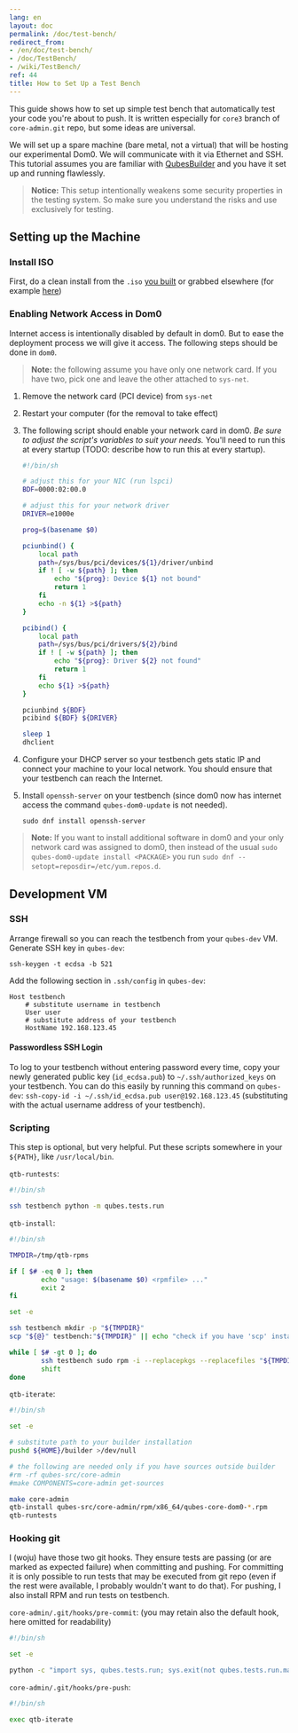 ```yaml
---
lang: en
layout: doc
permalink: /doc/test-bench/
redirect_from:
- /en/doc/test-bench/
- /doc/TestBench/
- /wiki/TestBench/
ref: 44
title: How to Set Up a Test Bench
---
```



This guide shows how to set up simple test bench that automatically test your code you're about to push. It is written especially for `core3` branch of `core-admin.git` repo, but some ideas are universal.

We will set up a spare machine (bare metal, not a virtual) that will be hosting our experimental Dom0. We will communicate with it via Ethernet and SSH. This tutorial assumes you are familiar with [QubesBuilder](/doc/qubes-builder/) and you have it set up and running flawlessly.

> **Notice:**
> This setup intentionally weakens some security properties in the testing system. So make sure you understand the risks and use exclusively for testing.

## Setting up the Machine

### Install ISO
First, do a clean install from the `.iso` [you built](/doc/qubes-iso-building/) or grabbed elsewhere (for example [here](https://qubes-os.discourse.group/t/qubesos-4-1-alpha-signed-weekly-builds/3601))

### Enabling Network Access in Dom0

Internet access is intentionally disabled by default in dom0. But to ease the deployment process we will give it access. The following steps should be done in `dom0`.

> **Note:** the following assume you have only one network card. If you have two, pick one and leave the other attached to `sys-net`.

1. Remove the network card (PCI device) from `sys-net`
2. Restart your computer (for the removal to take effect)
3. The following script should enable your network card in dom0. *Be sure to adjust the script's variables to suit your needs.* You'll need to run this at every startup (TODO: describe how to run this at every startup).

    ```bash
    #!/bin/sh

    # adjust this for your NIC (run lspci)
    BDF=0000:02:00.0

    # adjust this for your network driver
    DRIVER=e1000e

    prog=$(basename $0)
    
    pciunbind() {
        local path
        path=/sys/bus/pci/devices/${1}/driver/unbind
        if ! [ -w ${path} ]; then
            echo "${prog}: Device ${1} not bound"
            return 1
        fi
        echo -n ${1} >${path}
    }

    pcibind() {
        local path
        path=/sys/bus/pci/drivers/${2}/bind
        if ! [ -w ${path} ]; then
            echo "${prog}: Driver ${2} not found"
            return 1
        fi
        echo ${1} >${path}
    }

    pciunbind ${BDF}
    pcibind ${BDF} ${DRIVER}
    
    sleep 1
    dhclient
    ```

4. Configure your DHCP server so your testbench gets static IP and connect your machine to your local network. You should ensure that your testbench can reach the Internet.

5. Install `openssh-server` on your testbench (since dom0 now has internet access the command `qubes-dom0-update` is not needed).
 
    ~~~
    sudo dnf install openssh-server
    ~~~

> **Note:** If you want to install additional software in dom0 and your only network card was assigned to dom0, then instead of the usual `sudo qubes-dom0-update install <PACKAGE>` you run `sudo dnf --setopt=reposdir=/etc/yum.repos.d`.

## Development VM

### SSH

Arrange firewall so you can reach the testbench from your `qubes-dev` VM. Generate SSH key in `qubes-dev`:

~~~
ssh-keygen -t ecdsa -b 521
~~~

Add the following section in `.ssh/config` in `qubes-dev`:

~~~
Host testbench
    # substitute username in testbench
    User user
    # substitute address of your testbench
    HostName 192.168.123.45
~~~

#### Passwordless SSH Login

To log to your testbench without entering password every time, copy your newly generated public key (`id_ecdsa.pub`) to `~/.ssh/authorized_keys` on your testbench. You can do this easily by running this command on `qubes-dev`: `ssh-copy-id -i ~/.ssh/id_ecdsa.pub user@192.168.123.45` (substituting with the actual username address of your testbench).

### Scripting

This step is optional, but very helpful. Put these scripts somewhere in your `${PATH}`, like `/usr/local/bin`.

`qtb-runtests`:

```bash
#!/bin/sh

ssh testbench python -m qubes.tests.run
```

`qtb-install`:

```bash
#!/bin/sh

TMPDIR=/tmp/qtb-rpms

if [ $# -eq 0 ]; then
        echo "usage: $(basename $0) <rpmfile> ..."
        exit 2
fi

set -e

ssh testbench mkdir -p "${TMPDIR}"
scp "${@}" testbench:"${TMPDIR}" || echo "check if you have 'scp' installed on your testbench"

while [ $# -gt 0 ]; do
        ssh testbench sudo rpm -i --replacepkgs --replacefiles "${TMPDIR}/$(basename ${1})"
        shift
done
```

`qtb-iterate`:

```bash
#!/bin/sh

set -e

# substitute path to your builder installation
pushd ${HOME}/builder >/dev/null

# the following are needed only if you have sources outside builder
#rm -rf qubes-src/core-admin
#make COMPONENTS=core-admin get-sources

make core-admin
qtb-install qubes-src/core-admin/rpm/x86_64/qubes-core-dom0-*.rpm
qtb-runtests
```

### Hooking git

I (woju) have those two git hooks. They ensure tests are passing (or are marked as expected failure) when committing and pushing. For committing it is only possible to run tests that may be executed from git repo (even if the rest were available, I probably wouldn't want to do that). For pushing, I also install RPM and run tests on testbench.

`core-admin/.git/hooks/pre-commit`: (you may retain also the default hook, here omitted for readability)

```bash
#!/bin/sh

set -e

python -c "import sys, qubes.tests.run; sys.exit(not qubes.tests.run.main())"
```

`core-admin/.git/hooks/pre-push`:

```bash
#!/bin/sh

exec qtb-iterate
```
